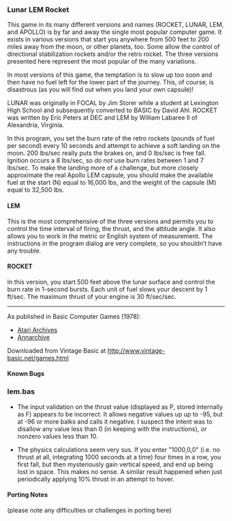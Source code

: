 ### Lunar LEM Rocket

This game in its many different versions and names (ROCKET, LUNAR, LEM, and APOLLO) is by far and away the single most popular computer game. It exists in various versions that start you anywhere from 500 feet to 200 miles away from the moon, or other planets, too. Some allow the control of directional stabilization rockets and/or the retro rocket. The three versions presented here represent the most popular of the many variations.

In most versions of this game, the temptation is to slow up too soon and then have no fuel left for the lower part of the journey. This, of course, is disastrous (as you will find out when you land your own capsule)!

LUNAR was originally in FOCAL by Jim Storer while a student at Lexington High School and subsequently converted to BASIC by David Ahl. ROCKET was written by Eric Peters at DEC and LEM by William Labaree II of Alexandria, Virginia.

In this program, you set the burn rate of the retro rockets (pounds of fuel per second) every 10 seconds and attempt to achieve a soft landing on the moon. 200 lbs/sec really puts the brakes on, and 0 lbs/sec is free fall. Ignition occurs a 8 lbs/sec, so _do not_ use burn rates between 1 and 7 lbs/sec. To make the landing more of a challenge, but more closely approximate the real Apollo LEM capsule, you should make the available fuel at the start (N) equal to 16,000 lbs, and the weight of the capsule (M) equal to 32,500 lbs.

#### LEM
This is the most comprehensive of the three versions and permits you to control the time interval of firing, the thrust, and the attitude angle. It also allows you to work in the metric or English system of measurement. The instructions in the program dialog are very complete, so you shouldn’t have any trouble.

#### ROCKET
In this version, you start 500 feet above the lunar surface and control the burn rate in 1-second bursts. Each unit of fuel slows your descent by 1 ft/sec. The maximum thrust of your engine is 30 ft/sec/sec.

---

As published in Basic Computer Games (1978):
- [Atari Archives](https://www.atariarchives.org/basicgames/showpage.php?page=106)
- [Annarchive](https://annarchive.com/files/Basic_Computer_Games_Microcomputer_Edition.pdf#page=121)

Downloaded from Vintage Basic at
http://www.vintage-basic.net/games.html

#### Known Bugs

### lem.bas

- The input validation on the thrust value (displayed as P, stored internally as F) appears to be incorrect.  It allows negative values up up to -95, but at -96 or more balks and calls it negative.  I suspect the intent was to disallow any value less than 0 (in keeping with the instructions), *or* nonzero values less than 10.

- The physics calculations seem very sus.  If you enter "1000,0,0" (i.e. no thrust at all, integrating 1000 seconds at a time) four times in a row, you first fall, but then mysteriously gain vertical speed, and end up being lost in space.  This makes no sense.  A similar result happened when just periodically applying 10% thrust in an attempt to hover.


#### Porting Notes

(please note any difficulties or challenges in porting here)
